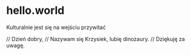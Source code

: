 # hello.world
Kulturalnie jest się na wejściu przywitać

// Dzień dobry,
// Nazywam się Krzysiek, lubię dinozaury.
// Dziękuję za uwagę.
